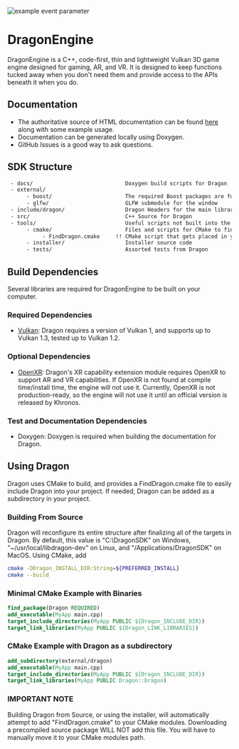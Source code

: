 ![example event parameter](https://github.com/KhrySystem/Dragon/actions/workflows/cmake.yml/badge.svg?event=push)
# DragonEngine
DragonEngine is a C++, code-first, thin and lightweight Vulkan 3D game engine designed for gaming, AR, and VR. It is designed to keep functions tucked away when you don't need them and provide access to the APIs beneath it when you do.

## Documentation
 - The authoritative source of HTML documentation can be found [here](https://khrysystem.dev/docs/dragon) along with some example usage.
 - Documentation can be generated locally using Doxygen.
 - GitHub Issues is a good way to ask questions.

## SDK Structure

```txt
 - docs/                             Doxygen build scripts for Dragon
 - external/
      - boost/                       The required Boost packages are found here
      - glfw/                        GLFW submodule for the window
 - include/dragon/                   Dragon Headers for the main library.
 - src/                              C++ Source for Dragon
 - tools/                            Useful scripts not built into the library binary
      - cmake/                       Files and scripts for CMake to find Dragon
           - FindDragon.cmake     !! CMake script that gets placed in your CMake modules directory !!
      - installer/                   Installer source code
      - tests/                       Assorted tests from Dragon
```

## Build Dependencies
Several libraries are required for DragonEngine to be built on your computer. 

### Required Dependencies
 - [Vulkan](https://khronos.org/vulkan): Dragon requires a version of Vulkan 1, and supports up to Vulkan 1.3, tested up to Vulkan 1.2. 

### Optional Dependencies
 - [OpenXR](https://khronos.org/openxr): Dragon's XR capability extension module requires OpenXR to support AR and VR capabilities. If OpenXR is not found at compile time/install time, the engine will not use it. Currently, OpenXR is not production-ready, so the engine will not use it until an official version is released by Khronos.

### Test and Documentation Dependencies
 - Doxygen: Doxygen is required when building the documentation for Dragon.  

## Using Dragon
Dragon uses CMake to build, and provides a FindDragon.cmake file to easily include Dragon into your project. If needed, Dragon can be added as a subdirectory in your project.  

### Building From Source
Dragon will reconfigure its entire structure after finalizing all of the targets in Dragon. By default, this value is "C:\DragonSDK\" on Windows, "~/usr/local/libdragon-dev" on Linux, and "/Applications/DragonSDK" on MacOS. Using CMake, add 
```sh
cmake -DDragon_INSTALL_DIR:String=${PREFERRED_INSTALL}
cmake --build
```

### Minimal CMake Example with Binaries
```CMake
find_package(Dragon REQUIRED)
add_executable(MyApp main.cpp)
target_include_directories(MyApp PUBLIC ${Dragon_INCLUDE_DIR})
target_link_libraries(MyApp PUBLIC ${Dragon_LINK_LIBRARIES})
```

### CMake Example with Dragon as a subdirectory
```CMake
add_subdirectory(external/dragon)
add_executable(MyApp main.cpp)
target_include_directories(MyApp PUBLIC ${Dragon_INCLUDE_DIR})
target_link_libraries(MyApp PUBLIC Dragon::Dragon)
```

### IMPORTANT NOTE
Building Dragon from Source, or using the installer, will automatically attempt to add "FindDragon.cmake" to your CMake modules. Downloading a precompiled source package WILL NOT add this file. You will have to manually move it to your CMake modules path.
